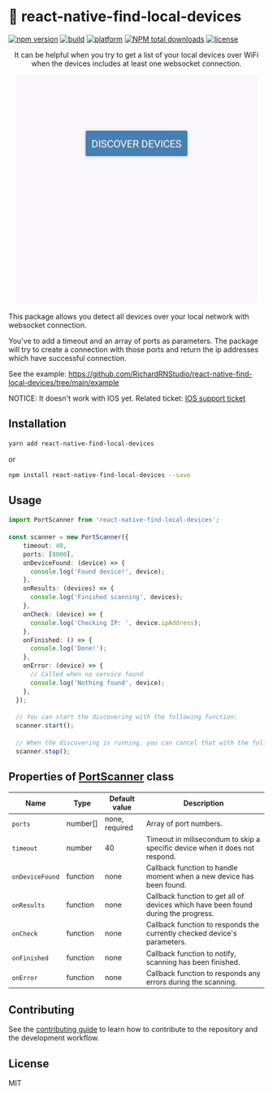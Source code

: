 <h1>🚀 react-native-find-local-devices</h1>

[![npm version](https://img.shields.io/npm/v/react-native-find-local-devices.svg)](https://www.npmjs.com/package/react-native-find-local-devices)
[![build](https://github.com/RichardRNStudio/react-native-find-local-devices/actions/workflows/build-app.yml/badge.svg?branch=main)](https://github.com/RichardRNStudio/react-native-find-local-devices/actions/workflows/build-app.yml)
[![platform](https://img.shields.io/badge/platform-Android-yellow)](https://github.com/RichardRNStudio/react-native-find-local-devices)
[![NPM total downloads](https://img.shields.io/npm/d18m/react-native-find-local-devices.svg?style=flat)](https://npmcharts.com/compare/react-native-find-local-devices?minimal=true)
[![license](https://img.shields.io/badge/license-MIT-green)](https://github.com/RichardRNStudio/react-native-find-local-devices/blob/main/LICENSE)


<p align="center">
  It can be helpful when you try to get a list of your local devices over WiFi when the devices includes at least one websocket connection.
</p>
<p align="center">
  <a href="https://github.com/RichardRNStudio/react-native-find-local-devices/">
    <img src="https://github.com/RichardRNStudio/react-native-find-local-devices/blob/main/docs/android-example.gif?raw=true" height="450"/>
  </a>
</p>

<p>This package allows you detect all devices over your local network with websocket connection.</p>
<p>You've to add a timeout and an array of ports as parameters. The package will try to create a connection with those ports and return the ip addresses which have successful connection.</p>
<p>See the example: <a href="https://github.com/RichardRNStudio/react-native-find-local-devices/tree/main/example">https://github.com/RichardRNStudio/react-native-find-local-devices/tree/main/example</a></p>
<p>NOTICE: It doesn't work with IOS yet. Related ticket: <a href="https://github.com/RichardRNStudio/react-native-find-local-devices/issues/2">IOS support ticket</a></p>

<h2>Installation</h2>

```sh
yarn add react-native-find-local-devices
```

or

```sh
npm install react-native-find-local-devices --save
```

<h2>Usage</h2>

```ts
import PortScanner from 'react-native-find-local-devices';

const scanner = new PortScanner({
    timeout: 40,
    ports: [8000],
    onDeviceFound: (device) => {
      console.log('Found device!', device);
    },
    onResults: (devices) => {
      console.log('Finished scanning', devices);
    },
    onCheck: (device) => {
      console.log('Checking IP: ', device.ipAddress);
    },
    onFinished: () => {
      console.log('Done!');
    },
    onError: (device) => {
      // Called when no service found
      console.log('Nothing found', device);
    },
  });

  // You can start the discovering with the following function:
  scanner.start();

  // When the discovering is running, you can cancel that with the following function:
  scanner.stop();

```

<h2>Properties of <a href="https://github.com/RichardRNStudio/react-native-find-local-devices/blob/main/src/interfaces/IPortScanner.interface.tsx">PortScanner</a> class</h2>

| Name                         | Type     | Default value                         | Description                                                                                  |
| ---------------------------- | -------- | ------------------------------------- | -------------------------------------------------------------------------------------------- |
| `ports`                      | number[] | none, required                        | Array of port numbers.                                                                       |
| `timeout`                    | number   | 40                                    | Timeout in milisecondum to skip a specific device when it does not respond.                  |
| `onDeviceFound`              | function | none                                  | Callback function to handle moment when a new device has been found.                         |
| `onResults`                  | function | none                                  | Callback function to get all of devices which have been found during the progress.           |
| `onCheck`                    | function | none                                  | Callback function to responds the currently checked device's parameters.                     |
| `onFinished`                 | function | none                                  | Callback function to notify, scanning has been finished.                                     |
| `onError`                    | function | none                                  | Callback function to responds any errors during the scanning.                                |

<h2>Contributing</h2>

See the [contributing guide](CONTRIBUTING.md) to learn how to contribute to the repository and the development workflow.

<h2>License</h2>

MIT
